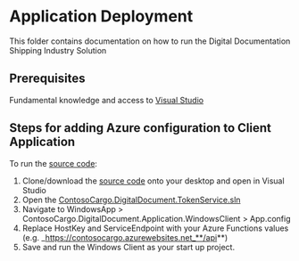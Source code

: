 # Application Deployment

This folder contains documentation on how to run the Digital Documentation Shipping Industry Solution

 
## Prerequisites
Fundamental knowledge and access to [Visual Studio](https://visualstudio.microsoft.com/)


## Steps for adding Azure configuration to Client Application

To run the [source code](../01_Source_Code_Deployment/src):

1. Clone/download the [source code](./01_Source_Code_Deployment/src) onto your desktop and open in Visual Studio
2. Open the [ContosoCargo.DigitalDocument.TokenService.sln](../01_Source_Code_Deployment/src/ContosoCargo.DigitalDocument.TokenService.sln)
3. Navigate to WindowsApp > ContosoCargo.DigitalDocument.Application.WindowsClient > App.config
4. Replace HostKey and ServiceEndpoint with your Azure Functions values (e.g. _https://contosocargo.azurewebsites.net_**/api**)
5. Save and run the Windows Client as your start up project.
